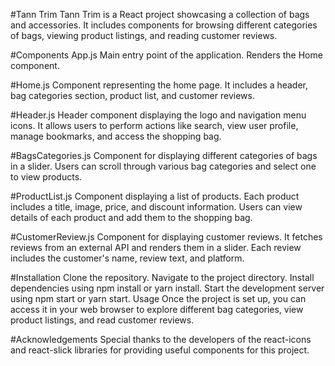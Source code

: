 #Tann Trim 
Tann Trim is a React project showcasing a collection of bags and accessories. It includes components for browsing different categories of bags, viewing product listings, and reading customer reviews.

#Components App.js 
Main entry point of the application. Renders the Home component.

#Home.js 
Component representing the home page. It includes a header, bag categories section, product list, and customer reviews.

#Header.js 
Header component displaying the logo and navigation menu icons. It allows users to perform actions like search, view user profile, manage bookmarks, and access the shopping bag.

#BagsCategories.js 
Component for displaying different categories of bags in a slider. Users can scroll through various bag categories and select one to view products.

#ProductList.js 
Component displaying a list of products. Each product includes a title, image, price, and discount information. Users can view details of each product and add them to the shopping bag.

#CustomerReview.js 
Component for displaying customer reviews. It fetches reviews from an external API and renders them in a slider. Each review includes the customer's name, review text, and platform.

#Installation 
Clone the repository. Navigate to the project directory. Install dependencies using npm install or yarn install. Start the development server using npm start or yarn start. Usage Once the project is set up, you can access it in your web browser to explore different bag categories, view product listings, and read customer reviews.

#Acknowledgements 
Special thanks to the developers of the react-icons and react-slick libraries for providing useful components for this project.


